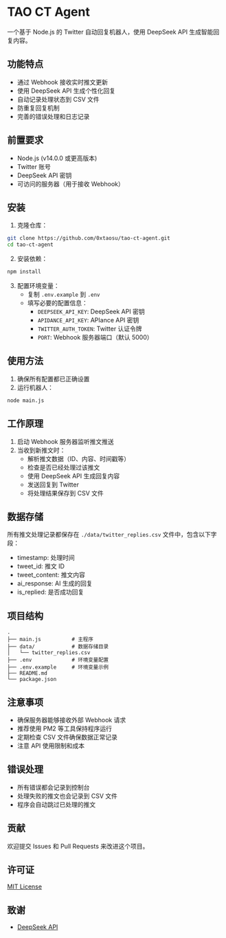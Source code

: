 # TAO CT Agent

一个基于 Node.js 的 Twitter 自动回复机器人，使用 DeepSeek API 生成智能回复内容。

## 功能特点

- 通过 Webhook 接收实时推文更新
- 使用 DeepSeek API 生成个性化回复
- 自动记录处理状态到 CSV 文件
- 防重复回复机制
- 完善的错误处理和日志记录

## 前置要求

- Node.js (v14.0.0 或更高版本)
- Twitter 账号
- DeepSeek API 密钥
- 可访问的服务器（用于接收 Webhook）

## 安装

1. 克隆仓库：

```bash
git clone https://github.com/0xtaosu/tao-ct-agent.git
cd tao-ct-agent
```

2. 安装依赖：

```bash
npm install
```

3. 配置环境变量：
   - 复制 `.env.example` 到 `.env`
   - 填写必要的配置信息：
     - `DEEPSEEK_API_KEY`: DeepSeek API 密钥
     - `APIDANCE_API_KEY`: APIance API 密钥
     - `TWITTER_AUTH_TOKEN`: Twitter 认证令牌
     - `PORT`: Webhook 服务器端口（默认 5000）

## 使用方法

1. 确保所有配置都已正确设置
2. 运行机器人：

```bash
node main.js
```

## 工作原理

1. 启动 Webhook 服务器监听推文推送
2. 当收到新推文时：
   - 解析推文数据（ID、内容、时间戳等）
   - 检查是否已经处理过该推文
   - 使用 DeepSeek API 生成回复内容
   - 发送回复到 Twitter
   - 将处理结果保存到 CSV 文件

## 数据存储

所有推文处理记录都保存在 `./data/twitter_replies.csv` 文件中，包含以下字段：
- timestamp: 处理时间
- tweet_id: 推文 ID
- tweet_content: 推文内容
- ai_response: AI 生成的回复
- is_replied: 是否成功回复

## 项目结构
```
.
├── main.js          # 主程序
├── data/            # 数据存储目录
│   └── twitter_replies.csv
├── .env             # 环境变量配置
├── .env.example     # 环境变量示例
├── README.md
└── package.json
```

## 注意事项

- 确保服务器能够接收外部 Webhook 请求
- 推荐使用 PM2 等工具保持程序运行
- 定期检查 CSV 文件确保数据正常记录
- 注意 API 使用限制和成本

## 错误处理

- 所有错误都会记录到控制台
- 处理失败的推文也会记录到 CSV 文件
- 程序会自动跳过已处理的推文

## 贡献

欢迎提交 Issues 和 Pull Requests 来改进这个项目。

## 许可证

[MIT License](LICENSE)

## 致谢

- [DeepSeek API](https://www.deepseek.com/)
